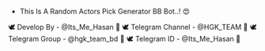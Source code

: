 - This Is A Random Actors Pick Generator BB Bot..! 😍

🕊️ Develop By - @Its_Me_Hasan 💸
🕊️ Telegram Channel - @HGK_TEAM 💸
🕊️ Telegram Group - @hgk_team_bd 💸
🕊️ Telegram ID - @Its_Me_Hasan 💸
